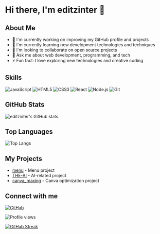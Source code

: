 # Hi there, I'm editzinter 👋

## About Me
- 🔭 I'm currently working on improving my GitHub profile and projects
- 🌱 I'm currently learning new development technologies and techniques
- 👯 I'm looking to collaborate on open source projects
- 💬 Ask me about web development, programming, and tech
- ⚡ Fun fact: I love exploring new technologies and creative coding

## Skills
![JavaScript](https://img.shields.io/badge/-JavaScript-black?style=flat-square&logo=javascript)
![HTML5](https://img.shields.io/badge/-HTML5-E34F26?style=flat-square&logo=html5&logoColor=white)
![CSS3](https://img.shields.io/badge/-CSS3-1572B6?style=flat-square&logo=css3)
![React](https://img.shields.io/badge/-React-black?style=flat-square&logo=react)
![Node.js](https://img.shields.io/badge/-Node.js-black?style=flat-square&logo=Node.js)
![Git](https://img.shields.io/badge/-Git-black?style=flat-square&logo=git)

## GitHub Stats
![editzinter's GitHub stats](https://github-readme-stats.vercel.app/api?username=editzinter&show_icons=true&theme=radical)

## Top Languages
![Top Langs](https://github-readme-stats.vercel.app/api/top-langs/?username=editzinter&layout=compact&theme=radical)

## My Projects
- [menu](https://github.com/editzinter/menu) - Menu project
- [THE-AI](https://github.com/editzinter/THE-AI) - AI-related project
- [canva_maxing](https://github.com/editzinter/canva_maxing) - Canva optimization project

## Connect with me
[![GitHub](https://img.shields.io/badge/-GitHub-181717?style=flat-square&logo=github)](https://github.com/editzinter)

<!-- GitHub Profile Views Counter -->
![Profile views](https://komarev.com/ghpvc/?username=editzinter&color=green)

<!-- GitHub Streak Stats -->
[![GitHub Streak](https://github-readme-streak-stats.herokuapp.com/?user=editzinter&theme=dark)](https://github.com/editzinter) 